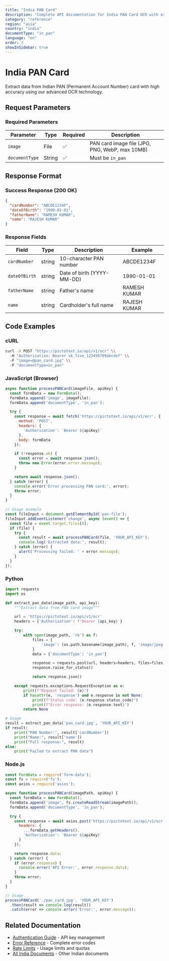 ```yaml
---
title: "India PAN Card"
description: "Complete API documentation for India PAN Card OCR with examples and field reference"
category: "reference"
region: "asia"
country: "india"
documentType: "in_pan"
language: "en"
order: 3
showInSidebar: true
---
```


# India PAN Card

Extract data from Indian PAN (Permanent Account Number) card with high accuracy using our advanced OCR technology.

## Request Parameters

### Required Parameters

| Parameter | Type | Required | Description |
|-----------|------|----------|-------------|
| `image` | File | ✅ | PAN card image file (JPG, PNG, WebP, max 10MB) |
| `documentType` | String | ✅ | Must be `in_pan` |


## Response Format

### Success Response (200 OK)

```json
{
  "cardNumber": "ABCDE1234F",
  "dateOfBirth": "1990-01-01",
  "fatherName": "RAMESH KUMAR",
  "name": "RAJESH KUMAR"
}
```

### Response Fields

| Field | Type | Description | Example |
|-------|------|-------------|---------|
| `cardNumber` | string | 10-character PAN number | ABCDE1234F |
| `dateOfBirth` | string | Date of birth (YYYY-MM-DD) | 1990-01-01 |
| `fatherName` | string | Father's name | RAMESH KUMAR |
| `name` | string | Cardholder's full name | RAJESH KUMAR |

## Code Examples

### cURL

```bash
curl -X POST "https://pictotext.io/api/v1/ocr" \\
  -H "Authorization: Bearer sk_live_123456789abcdef" \\
  -F "image=@pan_card.jpg" \\
  -F "documentType=in_pan"
```

### JavaScript (Browser)

```javascript
async function processPANCard(imageFile, apiKey) {
  const formData = new FormData();
  formData.append('image', imageFile);
  formData.append('documentType', 'in_pan');

  try {
    const response = await fetch('https://pictotext.io/api/v1/ocr', {
      method: 'POST',
      headers: {
        'Authorization': `Bearer ${apiKey}`
      },
      body: formData
    });

    if (!response.ok) {
      const error = await response.json();
      throw new Error(error.error.message);
    }

    return await response.json();
  } catch (error) {
    console.error('Error processing PAN card:', error);
    throw error;
  }
}

// Usage example
const fileInput = document.getElementById('pan-file');
fileInput.addEventListener('change', async (event) => {
  const file = event.target.files[0];
  if (file) {
    try {
      const result = await processPANCard(file, 'YOUR_API_KEY');
      console.log('Extracted data:', result);
    } catch (error) {
      alert('Processing failed: ' + error.message);
    }
  }
});
```

### Python

```python
import requests
import os

def extract_pan_data(image_path, api_key):
    """Extract data from PAN card image"""

    url = 'https://pictotext.io/api/v1/ocr'
    headers = {'Authorization': f'Bearer {api_key}'}

    try:
        with open(image_path, 'rb') as f:
            files = {
                'image': (os.path.basename(image_path), f, 'image/jpeg')
            }
            data = {'documentType': 'in_pan'}

            response = requests.post(url, headers=headers, files=files, data=data, timeout=30)
            response.raise_for_status()

            return response.json()

    except requests.exceptions.RequestException as e:
        print(f"Request failed: {e}")
        if hasattr(e, 'response') and e.response is not None:
            print(f"Status code: {e.response.status_code}")
            print(f"Error response: {e.response.text}")
        return None

# Usage
result = extract_pan_data('pan_card.jpg', 'YOUR_API_KEY')
if result:
    print("PAN Number:", result['cardNumber'])
    print("Name:", result['name'])
    print("Full response:", result)
else:
    print("Failed to extract PAN data")
```

### Node.js

```javascript
const FormData = require('form-data');
const fs = require('fs');
const axios = require('axios');

async function processPANCard(imagePath, apiKey) {
  const formData = new FormData();
  formData.append('image', fs.createReadStream(imagePath));
  formData.append('documentType', 'in_pan');

  try {
    const response = await axios.post('https://pictotext.io/api/v1/ocr', formData, {
      headers: {
        ...formData.getHeaders(),
        'Authorization': `Bearer ${apiKey}`
      }
    });

    return response.data;
  } catch (error) {
    if (error.response) {
      console.error('API Error:', error.response.data);
    }
    throw error;
  }
}

// Usage
processPANCard('./pan_card.jpg', 'YOUR_API_KEY')
  .then(result => console.log(result))
  .catch(error => console.error('Error:', error.message));
```

## Related Documentation

- [Authentication Guide](../../../authentication) - API key management
- [Error Reference](../../../errors) - Complete error codes
- [Rate Limits](../../../limits) - Usage limits and quotas
- [All India Documents](../../../supported-documents#asia) - Other Indian documents